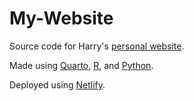 # My-Website

Source code for Harry's [personal website](https://harryz.netlify.app/).

Made using [Quarto](https://quarto.org/), [R](https://www.r-project.org/), and [Python](https://www.python.org/).

Deployed using [Netlify](https://www.netlify.com/).